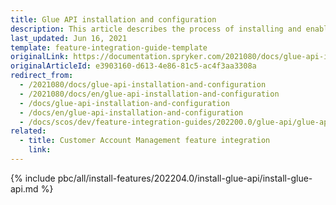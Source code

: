 ```yaml
---
title: Glue API installation and configuration
description: This article describes the process of installing and enabling the GLUE API infrastructure and explains the details of integrating the REST API resources.
last_updated: Jun 16, 2021
template: feature-integration-guide-template
originalLink: https://documentation.spryker.com/2021080/docs/glue-api-installation-and-configuration
originalArticleId: e3903160-d613-4e86-81c5-ac4f3aa3308a
redirect_from:
  - /2021080/docs/glue-api-installation-and-configuration
  - /2021080/docs/en/glue-api-installation-and-configuration
  - /docs/glue-api-installation-and-configuration
  - /docs/en/glue-api-installation-and-configuration
  - /docs/scos/dev/feature-integration-guides/202200.0/glue-api/glue-api-installation-and-configuration.html
related:
  - title: Customer Account Management feature integration
    link:
---
```


{% include pbc/all/install-features/202204.0/install-glue-api/install-glue-api.md %} <!-- To edit, see /_includes/pbc/all/install-features/202204.0/install-glue-api/install-glue-api.md -->
